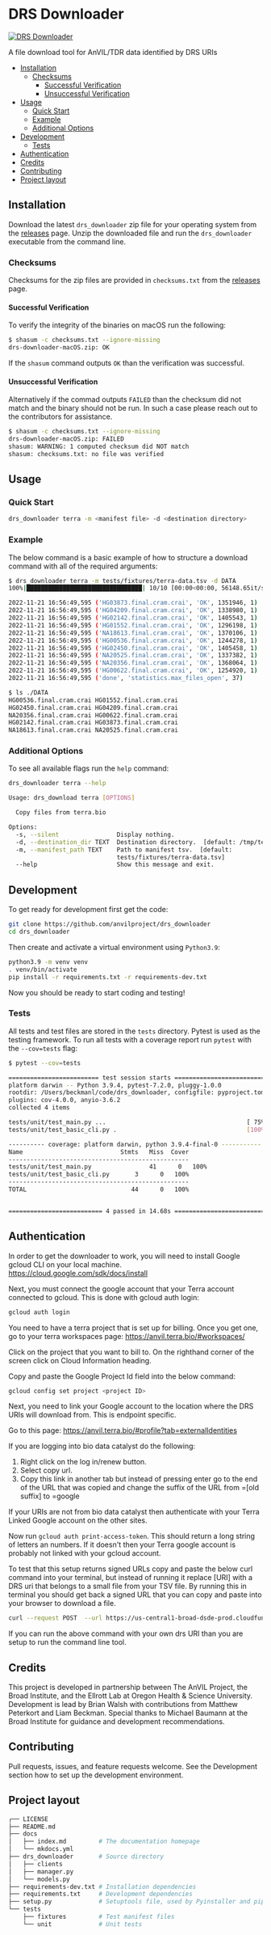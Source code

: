 # DRS Downloader <!-- omit from toc -->

[![DRS Downloader][build-badge]][build-link]

[build-badge]: https://github.com/anvilproject/drs_downloader/actions/workflows/build.yml/badge.svg
[build-link]: https://github.com/anvilproject/drs_downloader/actions/workflows/build.yml

A file download tool for AnVIL/TDR data identified by DRS URIs

- [Installation](#installation)
  - [Checksums](#checksums)
    - [Successful Verification](#successful-verification)
    - [Unsuccessful Verification](#unsuccessful-verification)
- [Usage](#usage)
  - [Quick Start](#quick-start)
  - [Example](#example)
  - [Additional Options](#additional-options)
- [Development](#development)
  - [Tests](#tests)
- [Authentication](#authentication)
- [Credits](#credits)
- [Contributing](#contributing)
- [Project layout](#project-layout)

## Installation

Download the latest `drs_downloader` zip file for your operating system from the [releases](https://github.com/anvilproject/drs_downloader/releases/latest) page. Unzip the downloaded file and run the `drs_downloader` executable from the command line.

### Checksums

Checksums for the zip files are provided in `checksums.txt` from the [releases](https://github.com/anvilproject/drs_downloader/releases/latest) page. 

#### Successful Verification

To verify the integrity of the binaries on macOS run the following:

```sh
$ shasum -c checksums.txt --ignore-missing
drs-downloader-macOS.zip: OK
```

If the `shasum` command outputs `OK` than the verification was successful. 

#### Unsuccessful Verification

Alternatively if the commad outputs `FAILED` than the checksum did not match and the binary should not be run. In such a case please reach out to the contributors for assistance.

```sh
$ shasum -c checksums.txt --ignore-missing
drs-downloader-macOS.zip: FAILED
shasum: WARNING: 1 computed checksum did NOT match
shasum: checksums.txt: no file was verified
```

## Usage

### Quick Start

```sh
drs_downloader terra -m <manifest file> -d <destination directory>
```

### Example

The below command is a basic example of how to structure a download command with all of the required arguments:

```sh
$ drs_downloader terra -m tests/fixtures/terra-data.tsv -d DATA
100%|████████████████████████████████| 10/10 [00:00<00:00, 56148.65it/s]

2022-11-21 16:56:49,595 ('HG03873.final.cram.crai', 'OK', 1351946, 1)
2022-11-21 16:56:49,595 ('HG04209.final.cram.crai', 'OK', 1338980, 1)
2022-11-21 16:56:49,595 ('HG02142.final.cram.crai', 'OK', 1405543, 1)
2022-11-21 16:56:49,595 ('HG01552.final.cram.crai', 'OK', 1296198, 1)
2022-11-21 16:56:49,595 ('NA18613.final.cram.crai', 'OK', 1370106, 1)
2022-11-21 16:56:49,595 ('HG00536.final.cram.crai', 'OK', 1244278, 1)
2022-11-21 16:56:49,595 ('HG02450.final.cram.crai', 'OK', 1405458, 1)
2022-11-21 16:56:49,595 ('NA20525.final.cram.crai', 'OK', 1337382, 1)
2022-11-21 16:56:49,595 ('NA20356.final.cram.crai', 'OK', 1368064, 1)
2022-11-21 16:56:49,595 ('HG00622.final.cram.crai', 'OK', 1254920, 1)
2022-11-21 16:56:49,595 ('done', 'statistics.max_files_open', 37) 

$ ls ./DATA
HG00536.final.cram.crai HG01552.final.cram.crai
HG02450.final.cram.crai HG04209.final.cram.crai
NA20356.final.cram.crai HG00622.final.cram.crai
HG02142.final.cram.crai HG03873.final.cram.crai
NA18613.final.cram.crai NA20525.final.cram.crai
```

### Additional Options

To see all available flags run the `help` command:

```sh
drs_downloader terra --help
```

```sh
Usage: drs_download terra [OPTIONS]

  Copy files from terra.bio

Options:
  -s, --silent                Display nothing.
  -d, --destination_dir TEXT  Destination directory.  [default: /tmp/testing]
  -m, --manifest_path TEXT    Path to manifest tsv.  [default:
                              tests/fixtures/terra-data.tsv]
  --help                      Show this message and exit.
```
## Development

To get ready for development first get the code:

```sh
git clone https://github.com/anvilproject/drs_downloader
cd drs_downloader
```

Then create and activate a virtual environment using `Python3.9`:

```sh
python3.9 -m venv venv
. venv/bin/activate
pip install -r requirements.txt -r requirements-dev.txt
```

Now you should be ready to start coding and testing!

### Tests

All tests and test files are stored in the `tests` directory. Pytest is used as the testing framework. To run all tests with a coverage report run `pytest` with the `--cov=tests` flag:

```sh
$ pytest --cov=tests

========================= test session starts =========================
platform darwin -- Python 3.9.4, pytest-7.2.0, pluggy-1.0.0
rootdir: /Users/beckmanl/code/drs_downloader, configfile: pyproject.toml
plugins: cov-4.0.0, anyio-3.6.2
collected 4 items

tests/unit/test_main.py ...                                       [ 75%]
tests/unit/test_basic_cli.py .                                    [100%]

---------- coverage: platform darwin, python 3.9.4-final-0 -----------
Name                           Stmts   Miss  Cover
--------------------------------------------------
tests/unit/test_main.py                41      0   100%
tests/unit/test_basic_cli.py       3      0   100%
--------------------------------------------------
TOTAL                             44      0   100%


========================== 4 passed in 14.68s ==========================
```

## Authentication

In order to get the downloader to work, you will need to install Google gcloud CLI on your local machine. https://cloud.google.com/sdk/docs/install

Next, you must connect the google account that your Terra account connected to gcloud. This is done with gcloud auth login:

```sh
gcloud auth login
```

You need to have a terra project that is set up for billing. Once you get one, go to your terra workspaces page: https://anvil.terra.bio/#workspaces/

Click on the project that you want to bill to. On the righthand corner of the screen click on Cloud Information heading.

Copy and paste the Google Project Id field into the below command:

```sh
gcloud config set project <project ID>
```

Next, you need to link your Google account to the location where the DRS URIs will download from. This is endpoint specific.

Go to this page: https://anvil.terra.bio/#profile?tab=externalIdentities

If you are logging into bio data catalyst do the following:
1. Right click on the log in/renew  button.
2. Select copy url.
3. Copy this link in another tab but instead of pressing enter go to the end of the URL that was copied
and change the suffix of the URL from =[old suffix] to =google

If your URIs are not  from bio data catalyst then authenticate with your Terra Linked Google account on the other
sites.

Now run `gcloud auth print-access-token`. This should return a long string of letters an numbers. If it doesn't then
your Terra google account is probably not linked with your gcloud account.

To test that this setup returns signed URLs copy and paste the below curl command into your terminal, but instead of running it replace [URI] with a DRS uri that belongs to a small file from your TSV file. By running this in terminal you should get back a signed URL that you can copy and paste into your browser to download a file.

```sh
curl --request POST  --url https://us-central1-broad-dsde-prod.cloudfunctions.net/martha_v3  --header "authorization: Bearer $(gcloud auth print-access-token)"  --header 'content-type: application/json'  --data '{ "url": "[URI]", "fields": ["fileName", "size", "hashes", "accessUrl"] }'
```

If you can run the above command with your own drs URI than you are setup to run the command line tool.

## Credits

This project is developed in partnership between The AnVIL Project, the Broad Institute, and the Ellrott Lab at Oregon Health & Science University. Development is lead by Brian Walsh with contributions from Matthew Peterkort and Liam Beckman. Special thanks to Michael Baumann at the Broad Institute for guidance and development recommendations.

## Contributing

Pull requests, issues, and feature requests welcome. See the Development section how to set up the development environment.


## Project layout

```sh
┌── LICENSE
├── README.md
├── docs
│   ├── index.md         # The documentation homepage
│   └── mkdocs.yml
├── drs_downloader       # Source directory
│   ├── clients
│   ├── manager.py
│   └── models.py
├── requirements-dev.txt # Installation dependencies
├── requirements.txt     # Development dependencies
├── setup.py             # Setuptools file, used by Pyinstaller and pip
└── tests
    ├── fixtures         # Test manifest files
    └── unit             # Unit tests
 ```
 
